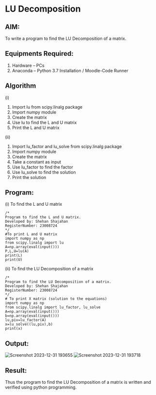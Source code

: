 # LU Decomposition 

## AIM:
To write a program to find the LU Decomposition of a matrix.

## Equipments Required:
1. Hardware – PCs
2. Anaconda – Python 3.7 Installation / Moodle-Code Runner

## Algorithm
(i)
1. Import lu from scipy.linalg package
2. Import numpy module
3. Create the matrix
4. Use lu to find the L and U matrix
5. Print the L and U matrix

(ii)
1. Import lu_factor and lu_solve from scipy.linalg package
2. Import numpy module
3. Create the matrix
4. Take a constant as input
5. Use lu_factor to find the factor
6. Use lu_solve to find the solution
7. Print the solution


## Program:
(i) To find the L and U matrix
```
/*
Program to find the L and U matrix.
Developed by: Shehan Shajahan
RegisterNumber: 23008724
*/
#To print L and U matrix
import numpy as np
from scipy.linalg import lu
A=np.array(eval(input()))
P,L,U=lu(A)
print(L)
print(U)
```
(ii) To find the LU Decomposition of a matrix
```
/*
Program to find the LU Decomposition of a matrix.
Developed by: Shehan Shajahan 
RegisterNumber: 23008724 
*/
# To print X matrix (solution to the equations)
import numpy as np
from scipy.linalg import lu_factor, lu_solve
A=np.array(eval(input()))
b=np.array(eval(input()))
lu,piv=lu_factor(A)
x=lu_solve((lu,piv),b)
print(x)
```
## Output:
![Screenshot 2023-12-31 193655](https://github.com/shehanshajahan/LU-Decomposition/assets/139317389/fe9b248d-4d27-4749-963c-562ea6de6047)
![Screenshot 2023-12-31 193718](https://github.com/shehanshajahan/LU-Decomposition/assets/139317389/53928eaa-350e-4db4-a360-dab2da0e164b)

## Result:
Thus the program to find the LU Decomposition of a matrix is written and verified using python programming.

